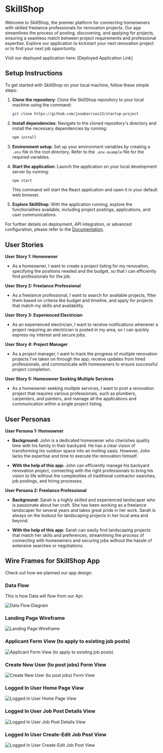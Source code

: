 # SkillShop

Welcome to SkillShop, the premier platform for connecting homeowners with skilled freelance professionals for renovation projects. Our app streamlines the process of posting, discovering, and applying for projects, ensuring a seamless match between project requirements and professional expertise. Explore our application to kickstart your next renovation project or to find your next job opportunity.

Visit our deployed application here: [Deployed Application Link]

## Setup Instructions

To get started with SkillShop on your local machine, follow these simple steps:

1. **Clone the repository**: Clone the SkillShop repository to your local machine using the command:

   ```bash
   git clone https://github.com/josebarrios23/startup-project
   ```

2. **Install dependencies**: Navigate to the cloned repository's directory and install the necessary dependencies by running:

   ```bash
   npm install
   ```

3. **Environment setup**: Set up your environment variables by creating a `.env` file in the root directory. Refer to the `.env.example` file for the required variables.

4. **Start the application**: Launch the application on your local development server by running:

   ```bash
   npm start
   ```

   This command will start the React application and open it in your default web browser.

5. **Explore SkillShop**: With the application running, explore the functionalities available, including project postings, applications, and user communications.

For further details on deployment, API integration, or advanced configuration, please refer to the [Documentation](#).


## User Stories

**User Story 1: Homeowner**

- As a homeowner, I want to create a project listing for my renovation, specifying the positions needed and the budget, so that I can efficiently find professionals for the job.

**User Story 2: Freelance Professional**

- As a freelance professional, I want to search for available projects, filter them based on criteria like budget and timeline, and apply for projects that match my skills and availability.

**User Story 3: Experienced Electrician**

- As an experienced electrician, I want to receive notifications whenever a project requiring an electrician is posted in my area, so I can quickly express my interest and secure jobs.

**User Story 4: Project Manager**

- As a project manager, I want to track the progress of multiple renovation projects I've taken on through the app, receive updates from hired professionals, and communicate with homeowners to ensure successful project completion.

**User Story 5: Homeowner Seeking Multiple Services**

- As a homeowner seeking multiple services, I want to post a renovation project that requires various professionals, such as plumbers, carpenters, and painters, and manage all the applications and communication within a single project listing.

## User Personas

**User Persona 1: Homeowner**

- **Background:** John is a dedicated homeowner who cherishes quality time with his family in their backyard. He has a clear vision of transforming his outdoor space into an inviting oasis. However, John lacks the expertise and time to execute the renovation himself.

- **With the help of this app:** John can efficiently manage his backyard renovation project, connecting with the right professionals to bring his vision to life without the complexities of traditional contractor searches, job postings, and hiring processes.

**User Persona 2: Freelance Professional**

- **Background:** Sarah is a highly skilled and experienced landscaper who is passionate about her craft. She has been working as a freelance landscaper for several years and takes great pride in her work. Sarah is always on the lookout for landscaping projects in her local area and beyond.

- **With the help of this app:** Sarah can easily find landscaping projects that match her skills and preferences, streamlining the process of connecting with homeowners and securing jobs without the hassle of extensive searches or negotiations.

## Wire Frames for SkillShop App

Check out how we planned our app design:

### Data Flow

This is how Data will flow from our Api:

![Data Flow Diagram](src/planning/dataflowchart/data-flow-chart.png)

### Landing Page Wireframe

![Landing Page Wireframe](src/planning/wireframes/landing-page-view.png)

### Applicant Form View (to apply to existing job posts)

![Applicant Form View (to apply to existing job posts)](src/planning/wireframes/applicant-form-job-post-details-view.png)

### Create New User (to post jobs) Form View

![Create New User (to post jobs) Form View](src/planning/wireframes/create-new-user-form-view.png)

### Logged In User Home Page View

![Logged In User Home Page View](src/planning/wireframes/logged-in-user-home-page-view.png)

### Logged In User Job Post Details View

![Logged In User Job Post Details View](src/planning/wireframes/logged-in-user-job-post-details-view.png)

### Logged In User Create-Edit Job Post View

![Logged In User Create-Edit Job Post View](src/planning/wireframes/logged-in-user-create-edit-job-post-view.png)
